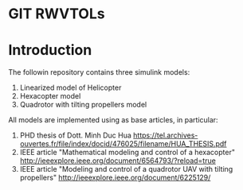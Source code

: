 # GIT RWVTOLs

# Introduction

The followin repository contains three simulink models:
 1. Linearized model of Helicopter
 2. Hexacopter model
 3. Quadrotor with tilting propellers model

 All models are implemented using as base articles, in particular:
 1. PHD thesis of Dott. Minh Duc Hua <https://tel.archives-ouvertes.fr/file/index/docid/476025/filename/HUA_THESIS.pdf>
 2. IEEE article "Mathematical modeling and control of a hexacopter" <http://ieeexplore.ieee.org/document/6564793/?reload=true>
 3. IEEE article "Modeling and control of a quadrotor UAV with tilting propellers" <http://ieeexplore.ieee.org/document/6225129/>
